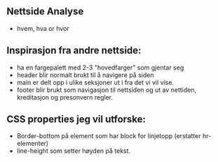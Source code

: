 ## Nettside Analyse
- hvem, hva or hvor

## Inspirasjon fra andre nettside:
- ha en fargepalett med 2-3 "hovedfarger" som gjentar seg
- header blir normalt brukt til å navigere på siden
- main er delt opp i ulike seksjoner ut i fra det vi vil vise.
- footer blir brukt som navigasjon til nettsiden og ut av nettiden, kreditasjon og presonvern regler.



## CSS properties jeg vil utforske:
- Border-bottom på element som har block for linjetopp (erstatter hr-elementer)
- line-height som setter høyden på tekst.